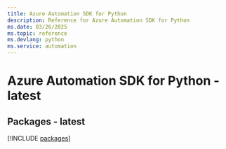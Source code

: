 ```yaml
---
title: Azure Automation SDK for Python
description: Reference for Azure Automation SDK for Python
ms.date: 03/26/2025
ms.topic: reference
ms.devlang: python
ms.service: automation
---
```

# Azure Automation SDK for Python - latest
## Packages - latest
[!INCLUDE [packages](automation-index.md)]